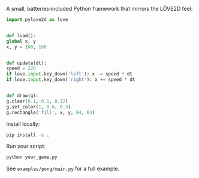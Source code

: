 A small, batteries‑included Python framework that mirrors the LÖVE2D feel:


```python
import pylove2d as love


def load():
global x, y
x, y = 100, 100


def update(dt):
speed = 220
if love.input.key_down('left'): x -= speed * dt
if love.input.key_down('right'): x += speed * dt


def draw(g):
g.clear(0.1, 0.1, 0.12)
g.set_color(1, 0.6, 0.3)
g.rectangle('fill', x, y, 64, 64)
```


Install locally:


```bash
pip install -e .
```


Run your script:


```bash
python your_game.py
```


See `examples/pong/main.py` for a full example.